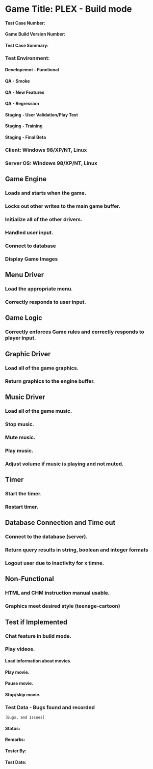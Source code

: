 # Game Title: PLEX - Build mode
#### Test Case Number:
#### Game Build Version Number:
#### Test Case Summary:
### Test Environment:
#### Developemnt - Functional
#### QA - Smoke
#### QA - New Features
#### QA - Regression
#### Staging - User Validation/Play Test
#### Staging - Training
#### Staging - Final Beta
### Client: Windows 98/XP/NT, Linux
### Server OS: Windows 98/XP/NT, Linux

## Game Engine
### Loads and starts when the game.
### Locks out other writes to the main game buffer.
### Initialize all of the other drivers.
### Handled user input.
### Connect to database
### Display Game Images

## Menu Driver
### Load the appropriate menu.
### Correctly responds to user input.

## Game Logic
### Correctly enforces Game rules and correctly responds to player input.

## Graphic Driver
### Load all of the game graphics.
### Return graphics to the engine buffer.

## Music Driver
### Load all of the game music.
### Stop music.
### Mute music.
### Play music.
### Adjust volume if music is playing and not muted.

## Timer
### Start the timer.
### Restart timer.

## Database Connection and Time out
### Connect to the database (server).
### Return query results in string, boolean and integer formats
### Logout user due to inactivity for x timne.

## Non-Functional
### HTML and CHM instruction manual usable.
### Graphics meet desired style (teenage-cartoon)

## Test if Implemented
### Chat feature in build mode.
### Play videos.
#### Load information about movies.
#### Play movie.
#### Pause movie.
#### Stop/skip movie.

### Test Data - Bugs found and recorded
    [Bugs, and Issues]

#### Status:

#### Remarks:

#### Tester By:
#### Test Date:
